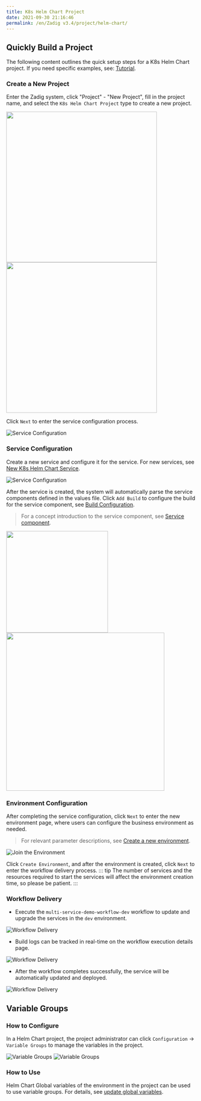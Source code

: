 ```yaml
---
title: K8s Helm Chart Project
date: 2021-09-30 21:16:46
permalink: /en/Zadig v3.4/project/helm-chart/
---
```


## Quickly Build a Project

The following content outlines the quick setup steps for a K8s Helm Chart project. If you need specific examples, see: [Tutorial](https://www.koderover.com/tutorials-detail/codelabs/helm-chart/index.html?index=..%2F..index#0).

### Create a New Project

Enter the Zadig system, click "Project" - "New Project", fill in the project name, and select the `K8s Helm Chart Project` type to create a new project.

<img src="../../../_images/create_project_entrance.png" width="400">
<img src="../../../_images/helm_chart_sample_onboarding_1_310.png" width="400">

Click `Next` to enter the service configuration process.

![Service Configuration](../../../_images/helm_chart_sample_onboarding_2_0.png)

### Service Configuration

Create a new service and configure it for the service. For new services, see [New K8s Helm Chart Service](/en/Zadig%20v3.4/project/service/helm/chart/#create-a-new-service).

![Service Configuration](../../../_images/helm_chart_sample_onboarding_2.png)

After the service is created, the system will automatically parse the service components defined in the values file. Click `Add Build` to configure the build for the service component, see [Build Configuration](/en/Zadig%20v3.4/project/build/).

> For a concept introduction to the service component, see [Service component](/en/Zadig%20v3.4/env/overview/#what-is-a-service-component).

<img src="../../../_images/helm_chart_sample_onboarding_2_1.png" width="270">
<img src="../../../_images/helm_chart_sample_onboarding_backend_build_config_1.png" width="420">

### Environment Configuration
After completing the service configuration, click `Next` to enter the new environment page, where users can configure the business environment as needed.
> For relevant parameter descriptions, see [Create a new environment](/en/Zadig%20v3.4/project/env/k8s/#create-a-new-environment).

![Join the Environment](../../../_images/helm_chart_sample_onboarding_3.png)

Click `Create Environment`, and after the environment is created, click `Next` to enter the workflow delivery process.
::: tip
The number of services and the resources required to start the services will affect the environment creation time, so please be patient.
:::

### Workflow Delivery

- Execute the `multi-service-demo-workflow-dev` workflow to update and upgrade the services in the `dev` environment.

![Workflow Delivery](../../../_images/helm_chart_sample_onboarding_4_220.png)

- Build logs can be tracked in real-time on the workflow execution details page.

![Workflow Delivery](../../../_images/helm_chart_sample_show_pipeline_running_220.png)

- After the workflow completes successfully, the service will be automatically updated and deployed.

![Workflow Delivery](../../../_images/helm_chart_sample_show_env.png)

## Variable Groups

### How to Configure

In a Helm Chart project, the project administrator can click `Configuration` -> `Variable Groups` to manage the variables in the project.

![Variable Groups](../../../_images/project_setttings_vars_group_1.png)
![Variable Groups](../../../_images/project_setttings_vars_group_2.png)

### How to Use

Helm Chart Global variables of the environment in the project can be used to use variable groups. For details, see [update global variables](/en/Zadig%20v3.4/project/env/helm/chart/#update-global-variables).